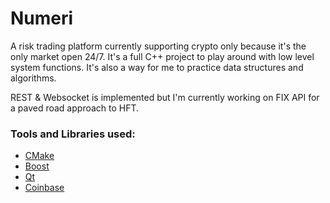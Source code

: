 # Numeri
A risk trading platform currently supporting crypto only because it's the only market open 24/7. It's a full C++ project to play around with low level system functions. It's also a way for me to practice data structures and algorithms. 

REST & Websocket is implemented but I'm currently working on FIX API for a paved road approach to HFT.

### Tools and Libraries used:
- [CMake](https://cmake.org/)
- [Boost](https://www.boost.org/)
- [Qt](https://www.qt.io/)
- [Coinbase](https://docs.cloud.coinbase.com/exchange/docs/welcome/)
